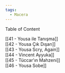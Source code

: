 ```yaml
---
tags:
  - Macera
---  
```

  
Table of Content  
  
[[41 - Yousa ile Tanışma]]  
[[42 - Yousa Çık Dışarı]]  
[[43 - Yousa Scry, Again]]  
[[44 - Vincent Ayyuka]]  
[[45 - Tüccar'ın Mahzeni]]  
[[46 - Yousa Sobe]]